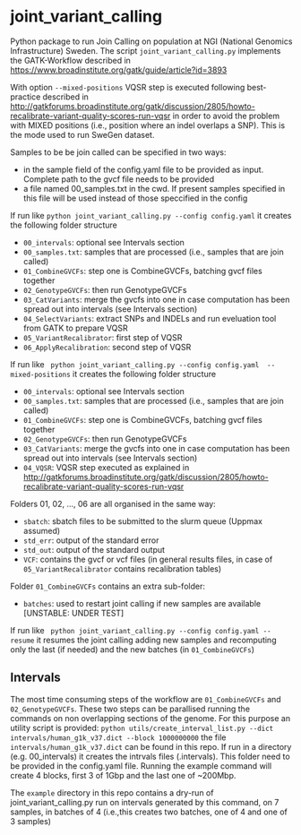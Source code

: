 # joint_variant_calling
Python package to run Join Calling on population at NGI (National Genomics Infrastructure) Sweden.
The script `joint_variant_calling.py` implements the GATK-Workflow described in 
https://www.broadinstitute.org/gatk/guide/article?id=3893

With option `--mixed-positions` VQSR step is executed following best-practice described in
http://gatkforums.broadinstitute.org/gatk/discussion/2805/howto-recalibrate-variant-quality-scores-run-vqsr
in order to avoid the problem with MIXED positions (i.e., position where an indel overlaps a SNP). This is the mode used to run SweGen dataset.

Samples to be be join called can be specified in two ways:
 - in the sample field of the config.yaml file to be provided as input. Complete path to the gvcf file needs to be provided
 - a file named 00_samples.txt in the cwd. If present samples specified in this file will be used instead of those speccified in the config

If run like
 ``` python joint_variant_calling.py --config config.yaml ```
it creates the following folder structure 
 - `00_intervals`: optional see Intervals section
 - `00_samples.txt`: samples that are processed (i.e., samples that are join called)
 - `01_CombineGVCFs`: step one is CombineGVCFs, batching gvcf files together
 - `02_GenotypeGVCFs`: then run GenotypeGVCFs
 - `03_CatVariants`: merge the gvcfs into one in case computation has been spread out into intervals (see Intervals section)
 - `04_SelectVariants`: extract SNPs and INDELs and run eveluation tool from GATK to prepare VQSR
 - `05_VariantRecalibrator`: first step of VQSR
 - `06_ApplyRecalibration`: second step of VQSR

If run like
 ``` python joint_variant_calling.py --config config.yaml  --mixed-positions```
it creates the following folder structure
 - `00_intervals`: optional see Intervals section
 - `00_samples.txt`: samples that are processed (i.e., samples that are join called)
 - `01_CombineGVCFs`: step one is CombineGVCFs, batching gvcf files together
 - `02_GenotypeGVCFs`: then run GenotypeGVCFs
 - `03_CatVariants`: merge the gvcfs into one in case computation has been spread out into intervals (see Intervals section)
 - `04_VQSR`: VQSR step executed as explained in http://gatkforums.broadinstitute.org/gatk/discussion/2805/howto-recalibrate-variant-quality-scores-run-vqsr


Folders 01, 02, ..., 06 are all organised in the same way:
 - `sbatch`: sbatch files to be submitted to the slurm queue (Uppmax assumed)
 - `std_err`: output of the standard error
 - `std_out`: output of the standard output
 - `VCF`: contains the gvcf or vcf files (in general results files, in case of `05_VariantRecalibrator` contains recalibration tables)

Folder `01_CombineGVCFs` contains an extra sub-folder:
 - `batches`: used to restart joint calling if new samples are available [UNSTABLE: UNDER TEST]

If run like
 ``` python joint_variant_calling.py --config config.yaml --resume```
it resumes the joint calling adding new samples and recomputing only the last (if needed) and the new batches (in `01_CombineGVCFs`)


## Intervals
The most time consuming steps of the workflow are `01_CombineGVCFs` and `02_GenotypeGVCFs`. These two steps can be parallised running the commands on non overlapping sections of the genome.
For this purpose an utility script is provided:
```python utils/create_interval_list.py --dict intervals/human_g1k_v37.dict --block 1000000000```
the file `intervals/human_g1k_v37.dict` can be found in this repo.
If run in a directory (e.g. 00_intervals) it creates the intrvals files (.intervals). This folder need to be provided in the config.yaml file. Running the example command will create 4 blocks,
first 3 of 1Gbp and the last one of ~200Mbp.

The `example` directory in this repo contains a dry-run of joint_variant_calling.py run on intervals generated by this command, on 7 samples, in batches of 4 (i.e.,this creates two batches, one of 4 and one of 3 samples)


